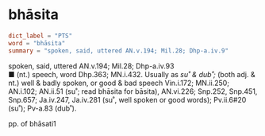 # bhāsita

``` toml
dict_label = "PTS"
word = "bhāsita"
summary = "spoken, said, uttered AN.v.194; Mil.28; Dhp-a.iv.9"
```

spoken, said, uttered AN.v.194; Mil.28; Dhp\-a.iv.93  
■ (nt.) speech, word Dhp.363; MN.i.432. Usually as *su˚ & dub˚;* (both adj. & nt.) well & badly spoken, or good & bad speech Vin.i.172; MN.ii.250; AN.i.102; AN.ii.51 (su˚; read bhāsita for bāsita), AN.vi.226; Snp.252, Snp.451, Snp.657; Ja.iv.247, Ja.iv.281 (su˚, well spoken or good words); Pv.ii.6#20 (su˚); Pv\-a.83 (dub˚).

pp. of bhāsati1

